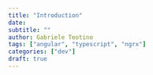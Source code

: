 ```yaml
---
title: "Introduction"
date:
subtitle: ""
author: Gabriele Teotino
tags: ["angular", "typescript", "ngrx"]
categories: ["dev"]
draft: true
---
```

